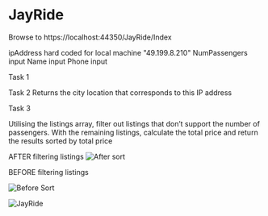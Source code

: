 # JayRide

Browse to 
https://localhost:44350/JayRide/Index

ipAddress hard coded for local machine "49.199.8.210"
NumPassengers input 
Name input
Phone input


Task 1

Task 2
Returns the city location that corresponds to this IP address


Task 3

Utilising the listings array, filter out listings that don’t support the number
of passengers. With the remaining listings, calculate the total price and
return the results sorted by total price

AFTER filtering listings
![After sort](https://user-images.githubusercontent.com/74038553/220506623-8bf966ee-ea57-43bc-bb31-60f3a093893d.png)

BEFORE filtering listings

![Before Sort](https://user-images.githubusercontent.com/74038553/220507070-cee35ebe-059c-44c8-9e26-2b340203c1f7.png)


![JayRide](https://user-images.githubusercontent.com/74038553/220507713-bc616458-8336-44e1-bc97-72a33d5dcb7c.png)
